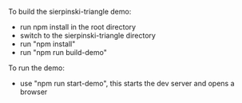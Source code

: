 
To build the sierpinski-triangle demo:
  - run npm install in the root directory
  - switch to the sierpinski-triangle directory
  - run "npm install" 
  - run "npm run build-demo"

To run the demo:
  - use "npm run start-demo", this starts the dev server and opens a browser
